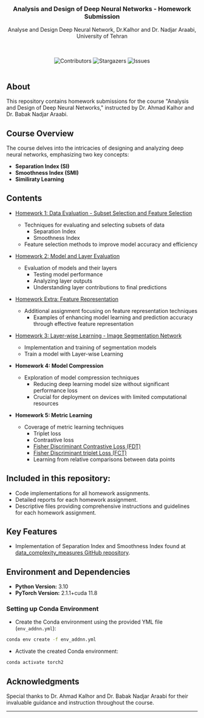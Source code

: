 <br/>
<p align="center">
  <h3 align="center">Analysis and Design of Deep Neural Networks - Homework Submission</h3>

  <p align="center">
    Analyse and Design Deep Neural Network, Dr.Kalhor and Dr. Nadjar Araabi, University of Tehran
    <br/>
    <br/>
  </p>
</p>
<br/>
<div align="center">
  <img src="https://img.shields.io/github/contributors/Arhosseini77/ADDNN_2023?color=dark-green" alt="Contributors"> 
  <img src="https://img.shields.io/github/stars/Arhosseini77/ADDNN_2023?style=social" alt="Stargazers"> 
  <img src="https://img.shields.io/github/issues/Arhosseini77/ADDNN_2023" alt="Issues"> 

  </a>
</div>
<br/>

## About 

This repository contains homework submissions for the course "Analysis and Design of Deep Neural Networks," instructed by Dr. Ahmad Kalhor and Dr. Babak Nadjar Araabi. 


## Course Overview

The course delves into the intricacies of designing and analyzing deep neural networks, emphasizing two key concepts:
- **Separation Index (SI)** 
- **Smoothness Index (SMI)**
- **Similiraty Learning**



## Contents

- [Homework 1: Data Evaluation - Subset Selection and Feature Selection](https://github.com/Arhosseini77/ADDNN_2023/tree/main/HW1)
    - Techniques for evaluating and selecting subsets of data
        - Separation Index
        - Smoothness Index
    - Feature selection methods to improve model accuracy and efficiency

- [Homework 2: Model and Layer Evaluation](https://github.com/Arhosseini77/ADDNN_2023/tree/main/HW2)
    - Evaluation of models and their layers
        - Testing model performance
        - Analyzing layer outputs
        - Understanding layer contributions to final predictions

- [Homework Extra: Feature Representation](https://github.com/Arhosseini77/ADDNN_2023/tree/main/Extra1)
    - Additional assignment focusing on feature representation techniques
        - Examples of enhancing model learning and prediction accuracy through effective feature representation

- [Homework 3: Layer-wise Learning - Image Segmentation Network](https://github.com/Arhosseini77/ADDNN_2023/tree/main/HW3)
    - Implementation and training of segmentation models
    - Train a model with Layer-wise Learning
      
- **Homework 4: Model Compression**
    - Exploration of model compression techniques
        - Reducing deep learning model size without significant performance loss
        - Crucial for deployment on devices with limited computational resources

- **Homework 5: Metric Learning**
    - Coverage of metric learning techniques
        - Triplet loss
        - Contrastive loss
        - [Fisher Discriminant Contrastive Loss (FDT)](https://arxiv.org/abs/2004.04674)
        - [Fisher Discriminant triplet Loss (FCT)](https://arxiv.org/abs/2004.04674)
        - Learning from relative comparisons between data points
          
## Included in this repository:
- Code implementations for all homework assignments.
- Detailed reports for each homework assignment.
- Descriptive files providing comprehensive instructions and guidelines for each homework assignment.


## Key Features

- Implementation of Separation Index and Smoothness Index found at [data_complexity_measures GitHub repository](https://github.com/Arhosseini77/data_complexity_measures).

## Environment and Dependencies

- **Python Version:** 3.10
- **PyTorch Version:** 2.1.1+cuda 11.8 
### Setting up Conda Environment
- Create the Conda environment using the provided YML file (`env_addnn.yml`):
```bash
conda env create -f env_addnn.yml
```
- Activate the created Conda environment:
```bash
conda activate torch2
```
## Acknowledgments

Special thanks to Dr. Ahmad Kalhor and Dr. Babak Nadjar Araabi for their invaluable guidance and instruction throughout the course.

---

